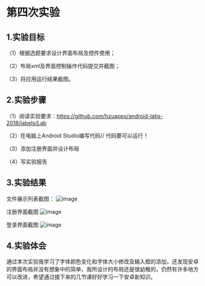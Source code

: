 # 第四次实验

## 1.实验目标

（1）根据选题要求设计界面布局及控件使用；

（2）布局xml及界面控制操作代码提交并截图；

（3）将应用运行结果截图。

## 2.实验步骤

（1）阅读实验要求：https://github.com/hzuapps/android-labs-2018/labels/Lab 

（2）在电脑上Android Studio编写代码// 代码要可以运行！ 

（3）添加注册界面并设计布局

（4）写实验报告

## 3.实验结果

文件展示列表截图：
![image](https://github.com/Beginner-hww/android-labs-2018/blob/master/soft1613071002123/%E6%96%87%E4%BB%B6%E5%B1%95%E7%A4%BA.png?raw=true)

注册界面截图
![image](https://github.com/Beginner-hww/android-labs-2018/blob/master/soft1613071002123/%E6%B3%A8%E5%86%8C%E7%95%8C%E9%9D%A2.png?raw=true)

登录界面截图
![image](https://github.com/Beginner-hww/android-labs-2018/blob/master/soft1613071002123/%E7%99%BB%E5%BD%95%E6%B3%A8%E5%86%8C%E7%95%8C%E9%9D%A2%20.png?raw=true)

## 4.实验体会 
通过本次实验我学习了字体颜色变化和字体大小修改及输入框的添加，还发现安卓的界面布局并没有想象中的简单，我所设计的布局还是很幼稚的，仍然有许多地方可以改进，希望通过接下来的几节课好好学习一下安卓新知识。
